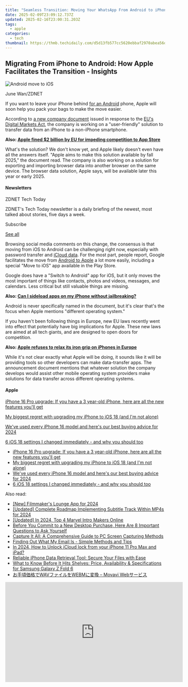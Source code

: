 ```yaml
---
title: "Seamless Transition: Moving Your WhatsApp From Android to iPhone - A Comprehensive Guide"
date: 2025-02-09T23:09:12.737Z
updated: 2025-02-16T23:00:31.203Z
tags:
  - apple
categories:
  - tech
thumbnail: https://thmb.techidaily.com/d5d13fb577cc5620ebbaf2970abea56dace77d9e5a84a022ba162f616f0fcf69.png
---
```


## Migrating From iPhone to Android: How Apple Facilitates the Transition - Insights

![Android move to iOS](https://www.zdnet.com/a/img/resize/bcdf67dc98f66d1bfd78b3d0f523a61ead6811df/2022/12/02/71a1c0ca-96d4-4ddd-a9a0-dd96519d6d1e/android-move-to-ios.jpg?auto=webp&width=1280)

June Wan/ZDNET

If you want to leave your iPhone behind [for an Android](https://www.zdnet.com/article/best-android-phone/) phone, Apple will soon help you pack your bags to make the move easier.

According to [a new company document](https://www.apple.com/legal/dma/dma-ncs.pdf) issued in response to the [EU's Digital Markets Act](https://www.zdnet.com/article/apple-fined-2-billion-by-eu-for-impeding-competition-to-app-store/), the company is working on a "user-friendly" solution to transfer data from an iPhone to a non-iPhone smartphone. 

**Also: [Apple fined $2 billion by EU for impeding competition to App Store](https://www.zdnet.com/article/apple-fined-2-billion-by-eu-for-impeding-competition-to-app-store/)**

What's the solution? We don't know yet, and Apple likely doesn't even have all the answers itself. "Apple aims to make this solution available by fall 2025," the document read. The company is also working on a solution for exporting and importing browser data into another browser on the same device. The browser data solution, Apple says, will be available later this year or early 2025.

#### Newsletters

ZDNET Tech Today

ZDNET's Tech Today newsletter is a daily briefing of the newest, most talked about stories, five days a week.

 Subscribe

[See all](https://www.zdnet.com/newsletters/)

Browsing social media comments on this change, the consensus is that moving from iOS to Android can be challenging right now, especially with password transfer and [iCloud data](https://www.zdnet.com/article/apple-is-bringing-end-to-end-encryption-to-icloud-backups-heres-what-it-means/). For the most part, people report, Google facilitates the move from [Android to Apple](https://www.zdnet.com/article/iphone-envy-five-ios-17-features-that-android-users-already-have/) a lot more easily, including a special "Move to iOS" app available in the Play Store.

Google does have a "Switch to Android" app for iOS, but it only moves the most important of things like contacts, photos and videos, messages, and calendars. Less critical but still valuable things are missing.

**Also: [Can I sideload apps on my iPhone without jailbreaking?](https://www.zdnet.com/article/can-i-sideload-apps-on-iphone-without-jailbreaking/)**

Android is never specifically named in the document, but it's clear that's the focus when Apple mentions "different operating system."

If you haven't been following things in Europe, new EU laws recently went into effect that potentially have big implications for Apple. These new laws are aimed at all tech giants, and are designed to open doors for competition.

**Also: [Apple refuses to relax its iron grip on iPhones in Europe](https://www.zdnet.com/article/apple-refuses-to-relax-its-iron-grip-on-iphones-in-europe/)**

While it's not clear exactly what Apple will be doing, it sounds like it will be providing tools so other developers can make data-transfer apps. The announcement document mentions that whatever solution the company develops would assist other mobile operating system providers make solutions for data transfer across different operating systems.

#### Apple

[iPhone 16 Pro upgrade: If you have a 3 year-old iPhone, here are all the new features you'll get](https://www.zdnet.com/article/iphone-16-pro-and-pro-max-hands-on/ "iPhone 16 Pro upgrade: If you have a 3 year-old iPhone, here are all the new features you'll get")

[My biggest regret with upgrading my iPhone to iOS 18 (and I'm not alone)](https://www.zdnet.com/article/my-biggest-regret-with-upgrading-my-iphone-to-ios-18-and-im-not-alone/ "My biggest regret with upgrading my iPhone to iOS 18 (and I'm not alone)")

[We've used every iPhone 16 model and here's our best buying advice for 2024](https://www.zdnet.com/article/iphone-16-pro-max-buying-advice-2024/ "We've used every iPhone 16 model and here's our best buying advice for 2024")

[6 iOS 18 settings I changed immediately - and why you should too](https://www.zdnet.com/article/6-ios-18-settings-i-changed-immediately-and-why-you-should-too/ "6 iOS 18 settings I changed immediately - and why you should too")

* [iPhone 16 Pro upgrade: If you have a 3 year-old iPhone, here are all the new features you'll get](https://www.zdnet.com/article/iphone-16-pro-and-pro-max-hands-on/ "iPhone 16 Pro upgrade: If you have a 3 year-old iPhone, here are all the new features you'll get")
* [My biggest regret with upgrading my iPhone to iOS 18 (and I'm not alone)](https://www.zdnet.com/article/my-biggest-regret-with-upgrading-my-iphone-to-ios-18-and-im-not-alone/ "My biggest regret with upgrading my iPhone to iOS 18 (and I'm not alone)")
* [We've used every iPhone 16 model and here's our best buying advice for 2024](https://www.zdnet.com/article/iphone-16-pro-max-buying-advice-2024/ "We've used every iPhone 16 model and here's our best buying advice for 2024")
* [6 iOS 18 settings I changed immediately - and why you should too](https://www.zdnet.com/article/6-ios-18-settings-i-changed-immediately-and-why-you-should-too/ "6 iOS 18 settings I changed immediately - and why you should too")

<ins class="adsbygoogle"
     style="display:block"
     data-ad-format="autorelaxed"
     data-ad-client="ca-pub-7571918770474297"
     data-ad-slot="1223367746"></ins>

<ins class="adsbygoogle"
     style="display:block"
     data-ad-client="ca-pub-7571918770474297"
     data-ad-slot="8358498916"
     data-ad-format="auto"
     data-full-width-responsive="true"></ins>

<span class="atpl-alsoreadstyle">Also read:</span>
<div><ul>
<li><a href="https://youtube-web.techidaily.com/ilmmakers-lounge-app-for-2024/"><u>[New] Filmmaker's Lounge App for 2024</u></a></li>
<li><a href="https://fox-helps.techidaily.com/updated-complete-roadmap-implementing-subtitle-track-within-mp4s-for-2024/"><u>[Updated] Complete Roadmap Implementing Subtitle Track Within MP4s for 2024</u></a></li>
<li><a href="https://youtube-data.techidaily.com/ed-in-2024-top-4-marvel-intro-makers-online/"><u>[Updated] In 2024, Top 4 Marvel Intro Makers Online</u></a></li>
<li><a href="https://techtrends.techidaily.com/before-you-commit-to-a-new-desktop-purchase-here-are-8-important-questions-to-ask-yourself/"><u>Before You Commit to a New Desktop Purchase, Here Are 8 Important Questions to Ask Yourself</u></a></li>
<li><a href="https://techtrends.techidaily.com/capture-it-all-a-comprehensive-guide-to-pc-screen-capturing-methods/"><u>Capture It All: A Comprehensive Guide to PC Screen Capturing Methods</u></a></li>
<li><a href="https://techtrends.techidaily.com/finding-out-what-my-email-is-simple-methods-and-tips/"><u>Finding Out What My Email Is - Simple Methods and Tips</u></a></li>
<li><a href="https://activate-lock.techidaily.com/in-2024-how-to-unlock-icloud-lock-from-your-iphone-11-pro-max-and-ipad-by-drfone-ios/"><u>In 2024, How to Unlock iCloud lock from your iPhone 11 Pro Max and iPad?</u></a></li>
<li><a href="https://data-safeguard.techidaily.com/reliable-iphone-data-retrieval-tool-secure-your-files-with-ease/"><u>Reliable iPhone Data Retrieval Tool: Secure Your Files with Ease</u></a></li>
<li><a href="https://techtrends.techidaily.com/what-to-know-before-it-hits-shelves-price-availability-and-specifications-for-samsung-galaxy-z-fold-6/"><u>What to Know Before It Hits Shelves: Price, Availability & Specifications for Samsung Galaxy Z Fold 6</u></a></li>
<li><a href="https://tech-revival.techidaily.com/wavwebm-movavi-web/"><u>お手頃価格でWAVファイルをWEBMに変換 – Movavi Webサービス</u></a></li>
</ul></div>

<!-- affiliate ads begin -->
<iframe width="560" height="315" src="https://www.youtube.com/embed/L603QXgjb3I?si=sMYHfMGy2kNPSHPt" title="YouTube video player" frameborder="0" allow="accelerometer; autoplay; clipboard-write; encrypted-media; gyroscope; picture-in-picture; web-share" referrerpolicy="strict-origin-when-cross-origin" allowfullscreen></iframe>
<!-- affiliate ads end -->

